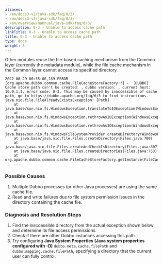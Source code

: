 ```yaml
---
aliases:
- /en/docs3-v2/java-sdk/faq/0/3/
- /en/docs3-v2/java-sdk/faq/0/3/
- /en/overview/mannual/java-sdk/faq/0/3/
description: 0-3 - Unable to access cache path
linkTitle: 0-3 - Unable to access cache path
title: 0-3 - Unable to access cache path
type: docs
weight: 3
---
```







Other modules reuse the file-based caching mechanism from the Common layer (currently the metadata module), while the file cache mechanism in the Common layer cannot access its specified directory.

```
2022-08-29 00:35:00,189 ERROR [org.apache.dubbo.common.cache.FileCacheStoreFactory:?] -  [DUBBO] Cache store path can't be created: , dubbo version: , current host: 10.0.1.1, error code: 0-3. This may be caused by inaccessible of cache path, go to https://dubbo.apache.org/faq/0/3 to find instructions. 
java.nio.file.FileAlreadyExistsException: [Path]
	at java.base/sun.nio.fs.WindowsException.translateToIOException(WindowsException.java:87)
	at java.base/sun.nio.fs.WindowsException.rethrowAsIOException(WindowsException.java:103)
	at java.base/sun.nio.fs.WindowsException.rethrowAsIOException(WindowsException.java:108)
	at java.base/sun.nio.fs.WindowsFileSystemProvider.createDirectory(WindowsFileSystemProvider.java:521)
	at java.base/java.nio.file.Files.createDirectory(Files.java:700)
	at java.base/java.nio.file.Files.createAndCheckIsDirectory(Files.java:807)
	at java.base/java.nio.file.Files.createDirectories(Files.java:753)
	at org.apache.dubbo.common.cache.FileCacheStoreFactory.getInstance(FileCacheStoreFactory.java:90)
	...
```

### Possible Causes
1. Multiple Dubbo processes (or other Java processes) are using the same cache file.
2. Read and write failures due to file system permission issues in the directory containing the cache file.

### Diagnosis and Resolution Steps
1. Find the inaccessible directory from the actual exception shown below and determine its file access permissions.
2. Check if there are other Dubbo instances accessing this path.
3. Try configuring **Java System Properties (Java system properties configured with -D)** `dubbo.meta.cache.filePath` and `dubbo.mapping.cache.filePath`, specifying a directory that the current user can fully control.

